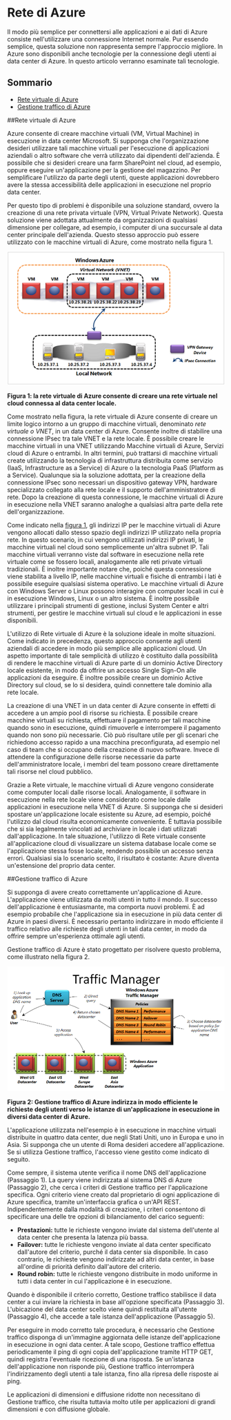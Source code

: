 # Rete di Azure

Il modo più semplice per connettersi alle applicazioni e ai dati di
Azure consiste nell'utilizzare una connessione Internet normale. Pur
essendo semplice, questa soluzione non rappresenta sempre l'approccio
migliore. In Azure sono disponibili anche tecnologie per la connessione
degli utenti ai data center di Azure. In questo articolo verranno
esaminate tali tecnologie.
## Sommario

* [Rete virtuale di Azure](#Vnet)
* [Gestione traffico di Azure](#TrafficMngr)

<a name="Vnet"></a>
##Rete virtuale di Azure

Azure consente di creare macchine virtuali (VM, Virtual Machine) in
esecuzione in data center Microsoft. Si supponga che l'organizzazione
desideri utilizzare tali macchine virtuali per l'esecuzione di
applicazioni aziendali o altro software che verrà utilizzato dai
dipendenti dell'azienda. È possibile che si desideri creare una farm
SharePoint nel cloud, ad esempio, oppure eseguire un'applicazione per
la gestione del magazzino. Per semplificare l'utilizzo da parte degli
utenti, queste applicazioni dovrebbero avere la stessa accessibilità
delle applicazioni in esecuzione nel proprio data center.

Per questo tipo di problemi è disponibile una soluzione standard, ovvero
la creazione di una rete privata virtuale (VPN, Virtual Private
Network). Questa soluzione viene adottata attualmente da organizzazioni
di qualsiasi dimensione per collegare, ad esempio, i computer di una
succursale al data center principale dell'azienda. Questo stesso
approccio può essere utilizzato con le macchine virtuali di Azure, come
mostrato nella figura 1.

<a name="Fig1"></a>

![01_Networking](./media/azure-networking/Networking_01Networking.png)

**Figura 1: la rete virtuale di Azure consente di creare una rete
virtuale nel cloud connessa al data center locale.**

Come mostrato nella figura, la rete virtuale di Azure consente di creare
un limite logico intorno a un gruppo di macchine virtuali, denominato
*rete virtuale o VNET*, in un data center di Azure. Consente inoltre di
stabilire una connessione IPsec tra tale VNET e la rete locale. È
possibile creare le macchine virtuali in una VNET utilizzando Macchine
virtuali di Azure, Servizi cloud di Azure o entrambi. In altri termini,
può trattarsi di macchine virtuali create utilizzando la tecnologia di
infrastruttura distribuita come servizio (IaaS, Infrastructure as a
Service) di Azure o la tecnologia PaaS (Platform as a Service).
Qualunque sia la soluzione adottata, per la creazione della connessione
IPsec sono necessari un dispositivo gateway VPN, hardware specializzato
collegato alla rete locale e il supporto dell'amministratore di rete.
Dopo la creazione di questa connessione, le macchine virtuali di Azure
in esecuzione nella VNET saranno analoghe a qualsiasi altra parte della
rete dell'organizzazione.

Come indicato nella [figura 1](#Fig1), gli indirizzi IP per le macchine
virtuali di Azure vengono allocati dallo stesso spazio degli indirizzi
IP utilizzato nella propria rete. In questo scenario, in cui vengono
utilizzati indirizzi IP privati, le macchine virtuali nel cloud sono
semplicemente un'altra subnet IP. Tali macchine virtuali verranno viste
dal software in esecuzione nella rete virtuale come se fossero locali,
analogamente alle reti private virtuali tradizionali. È inoltre
importante notare che, poiché questa connessione viene stabilita a
livello IP, nelle macchine virtuali e fisiche di entrambi i lati è
possibile eseguire qualsiasi sistema operativo. Le macchine virtuali di
Azure con Windows Server o Linux possono interagire con computer locali
in cui è in esecuzione Windows, Linux o un altro sistema. È inoltre
possibile utilizzare i principali strumenti di gestione, inclusi System
Center e altri strumenti, per gestire le macchine virtuali sul cloud e
le applicazioni in esse disponibili.

L'utilizzo di Rete virtuale di Azure è la soluzione ideale in molte
situazioni. Come indicato in precedenza, questo approccio consente agli
utenti aziendali di accedere in modo più semplice alle applicazioni
cloud. Un aspetto importante di tale semplicità di utilizzo è costituito
dalla possibilità di rendere le macchine virtuali di Azure parte di un
dominio Active Directory locale esistente, in modo da offrire un accesso
Single Sign-On alle applicazioni da eseguire. È inoltre possibile creare
un dominio Active Directory sul cloud, se lo si desidera, quindi
connettere tale dominio alla rete locale.

La creazione di una VNET in un data center di Azure consente in effetti
di accedere a un ampio pool di risorse su richiesta. È possibile creare
macchine virtuali su richiesta, effettuare il pagamento per tali
macchine quando sono in esecuzione, quindi rimuoverle e interrompere il
pagamento quando non sono più necessarie. Ciò può risultare utile per
gli scenari che richiedono accesso rapido a una macchina preconfigurata,
ad esempio nel caso di team che si occupano della creazione di nuovo
software. Invece di attendere la configurazione delle risorse necessarie
da parte dell'amministratore locale, i membri del team possono creare
direttamente tali risorse nel cloud pubblico.

Grazie a Rete virtuale, le macchine virtuali di Azure vengono
considerate come computer locali dalle risorse locali. Analogamente, il
software in esecuzione nella rete locale viene considerato come locale
dalle applicazioni in esecuzione nella VNET di Azure. Si supponga che si
desideri spostare un'applicazione locale esistente su Azure, ad
esempio, poiché l'utilizzo dal cloud risulta economicamente
conveniente. È tuttavia possibile che si sia legalmente vincolati ad
archiviare in locale i dati utilizzati dall'applicazione. In tale
situazione, l'utilizzo di Rete virtuale consente all'applicazione
cloud di visualizzare un sistema database locale come se l'applicazione
stessa fosse locale, rendendo possibile un accesso senza errori.
Qualsiasi sia lo scenario scelto, il risultato è costante: Azure diventa
un'estensione del proprio data center.

<a name="TrafficMngr"></a>
##Gestione traffico di
Azure

Si supponga di avere creato correttamente un'applicazione di Azure.
L'applicazione viene utilizzata da molti utenti in tutto il mondo. Il
successo dell'applicazione è entusiasmante, ma comporta nuovi problemi.
È ad esempio probabile che l'applicazione sia in esecuzione in più data
center di Azure in paesi diversi. È necessario pertanto indirizzare in
modo efficiente il traffico relativo alle richieste degli utenti in tali
data center, in modo da offrire sempre un'esperienza ottimale agli
utenti.

Gestione traffico di Azure è stato progettato per risolvere questo
problema, come illustrato nella figura 2.

<a name="Fig3"></a>

![03_TrafficManager](./media/azure-networking/Networking_03TrafficManager.png)

**Figura 2: Gestione traffico di Azure indirizza in modo efficiente le
richieste degli utenti verso le istanze di un'applicazione in
esecuzione in diversi data center di Azure.**

L'applicazione utilizzata nell'esempio è in esecuzione in macchine
virtuali distribuite in quattro data center, due negli Stati Uniti, uno
in Europa e uno in Asia. Si supponga che un utente di Roma desideri
accedere all'applicazione. Se si utilizza Gestione traffico, l'accesso
viene gestito come indicato di seguito.

Come sempre, il sistema utente verifica il nome DNS dell'applicazione
(Passaggio 1). La query viene indirizzata al sistema DNS di Azure
(Passaggio 2), che cerca i criteri di Gestione traffico per
l'applicazione specifica. Ogni criterio viene creato dal proprietario
di ogni applicazione di Azure specifica, tramite un'interfaccia grafica
o un'API REST. Indipendentemente dalla modalità di creazione, i criteri
consentono di specificare una delle tre opzioni di bilanciamento del
carico seguenti:

* **Prestazioni:** tutte le richieste vengono inviate dal sistema
  dell'utente al data center che presenta la latenza più bassa.
* **Failover:** tutte le richieste vengono inviate al data center
  specificato dall'autore del criterio, purché il data center sia
  disponibile. In caso contrario, le richieste vengono indirizzate ad
  altri data center, in base all'ordine di priorità definito
  dall'autore del criterio.
* **Round robin:** tutte le richieste vengono distribuite in modo
  uniforme in tutti i data center in cui l'applicazione è in
  esecuzione.

Quando è disponibile il criterio corretto, Gestione traffico stabilisce
il data center a cui inviare la richiesta in base all'opzione
specificata (Passaggio 3). L'ubicazione del data center scelto viene
quindi restituita all'utente (Passaggio 4), che accede a tale istanza
dell'applicazione (Passaggio 5).

Per eseguire in modo corretto tale procedura, è necessario che Gestione
traffico disponga di un'immagine aggiornata delle istanze
dell'applicazione in esecuzione in ogni data center. A tale scopo,
Gestione traffico effettua periodicamente il ping di ogni copia
dell'applicazione tramite HTTP GET, quindi registra l'eventuale
ricezione di una risposta. Se un'istanza dell'applicazione non
risponde più, Gestione traffico interromperà l'indirizzamento degli
utenti a tale istanza, fino alla ripresa delle risposte ai ping.

Le applicazioni di dimensioni e diffusione ridotte non necessitano di
Gestione traffico, che risulta tuttavia molto utile per applicazioni di
grandi dimensioni e con diffusione globale.

